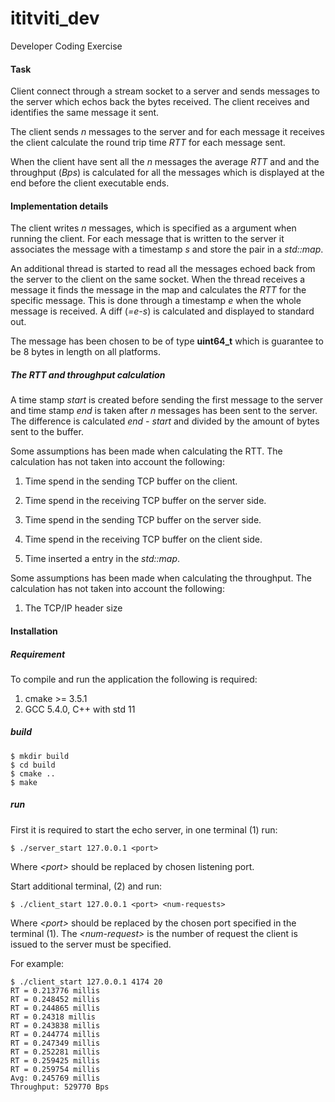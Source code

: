 # ititviti_dev

Developer Coding Exercise

#### Task

Client connect through a stream socket to a server and sends messages to the server which echos back the 
bytes received. The client receives and identifies the same message it sent.

The client sends *n* messages to the server and for each message it receives the client calculate the 
round trip time *RTT* for each message sent.
 
When the client have sent all the *n* messages the average *RTT* and and the throughput (*Bps*)
is calculated for all the messages which is displayed at the end before the client executable
ends.

#### Implementation details

The client writes *n* messages, which is specified as a argument when running the client.
For each message that is written to the server it associates the message with a timestamp *s* 
and store the pair in a *std::map*.
 
An additional thread is started to read all the messages echoed back from the server to the client on
the same socket. When the thread receives a message it finds the message in the map and calculates
the *RTT* for the specific message. This is done through a timestamp *e* when the whole message is 
received. A diff (*=e-s*) is calculated and displayed to standard out. 

The message has been chosen to be of type **uint64_t** which is guarantee to be 8 bytes in length on
all platforms.

##### The RTT and throughput calculation

A time stamp *start* is created before sending the first message to the server and time stamp *end* is
taken after *n* messages has been sent to the server. The difference is calculated *end - start* and divided
by the amount of bytes sent to the buffer.

Some assumptions has been made when calculating the RTT. The calculation has not taken into account the
following:

1. Time spend in the sending TCP buffer on the client.
 
2. Time spend in the receiving TCP buffer on the server side.
 
3. Time spend in the sending TCP buffer on the server side.

4. Time spend in the receiving TCP buffer on the client side.

5. Time inserted a entry in the *std::map*.

Some assumptions has been made when calculating the throughput. The calculation has not taken into account the
following:

1. The TCP/IP header size

#### Installation

##### Requirement

To compile and run the application the following is required:

1. cmake >= 3.5.1
2. GCC 5.4.0, C++ with std 11
  
##### build

```shell
$ mkdir build 
$ cd build
$ cmake ..
$ make
```
##### run

First it is required to start the echo server, in one terminal (1) run:

```shell
$ ./server_start 127.0.0.1 <port>
```
Where *\<port\>* should be replaced by chosen listening port.

Start additional terminal, (2) and run:

```shell
$ ./client_start 127.0.0.1 <port> <num-requests>
```

Where *\<port\>* should be replaced by the chosen port specified in the terminal (1).
The *\<num-request\>* is the number of request the client is issued to the server must be specified.
 
For example:
 ```shell
 $ ./client_start 127.0.0.1 4174 20
RT = 0.213776 millis
RT = 0.248452 millis
RT = 0.244865 millis
RT = 0.24318 millis
RT = 0.243838 millis
RT = 0.244774 millis
RT = 0.247349 millis
RT = 0.252281 millis
RT = 0.259425 millis
RT = 0.259754 millis
Avg: 0.245769 millis
Throughput: 529770 Bps
```






